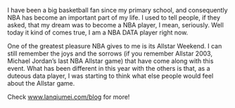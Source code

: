I have been a big basketball fan since my primary school, and consequently NBA has become an important part of my life. I used to tell people, if they asked, that my dream was to become a NBA player, I mean, seriously. Well today it kind of comes true, I am a NBA DATA player right now.

One of the greatest pleasure NBA gives to me is its Allstar Weekend. I can still remember the joys and the sorrows (if you remember Allstar 2003, Michael Jordan’s last NBA Allstar game) that have come along with this event. What has been different in this year with the others is that, as a duteous data player, I was starting to think what else people would feel about the Allstar game.

Check www.lanqiumei.com/blog for more!

